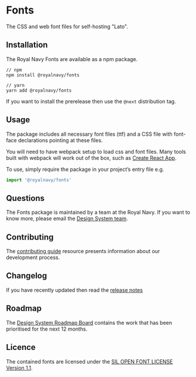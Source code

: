 # Fonts
The CSS and web font files for self-hosting "Lato".

## Installation
The Royal Navy Fonts are available as a npm package.

```
// npm
npm install @royalnavy/fonts

// yarn
yarn add @royalnavy/fonts
```

If you want to install the prerelease then use the `@next` distribution tag.

## Usage
The package includes all necessary font files (ttf) and a CSS file with font-face declarations pointing at these files.

You will need to have webpack setup to load css and font files. Many tools built with webpack will work out of the box, such as [Create React App](https://github.com/facebook/create-react-app).

To use, simply require the package in your project’s entry file e.g.

```javascript
import '@royalnavy/fonts'
```

## Questions
The Fonts package is maintained by a team at the Royal Navy. If you want to know more, please email the [Design System team](mailto:design-system@royalnavy.io).

## Contributing
The [contributing guide](https://github.com/Royal-Navy/standards-toolkit/blob/master/docs/contributing.md) resource presents information about our development process. 

## Changelog
If you have recently updated then read the [release notes](https://github.com/Royal-Navy/standards-toolkit/releases)

## Roadmap
The [Design System Roadmap Board](https://github.com/orgs/Royal-Navy/projects/5) contains the work that has been prioritised for the next 12 months.

## Licence
The contained fonts are licensed under the [SIL OPEN FONT LICENSE Version 1.1](https://github.com/Royal-Navy/standards-toolkit/blob/develop/packages/fonts/LICENSE).
